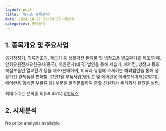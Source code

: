 ```yaml
---
layout: post
title: '위닉스 종목분석'
date: 2024-10-27 21:20:23 +0900
categories: 종목분석
---
```


## 1. 종목개요 및 주요사업

공기청정기, 의류건조기, 제습기 등 생활가전 완제품 및 냉장고용 열교환기를 제조/판매. 안휘유원전자유한공사(중국), 유원전자(태국) 법인을 통해 제습기, 에어컨, 냉장고 등의 핵심부품인 열교환기 등을 제조/판매하며, 미국과 유럽에 소재하는 해외법인을 통해 생활가전 완제품을 판매함. 21년1월 부품사업(냉장고 및 에어컨용 에바포레이터(증발기), 에어컨용 동배관 부품류 등) 부문을 물적분할하여 분할 신설회사 주식회사 유원을 설립.

최대주주는 윤희종 외(59.45%)
[#위닉스](#)

## 2. 시세분석

No price analysis available
